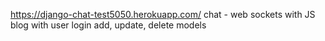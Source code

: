 https://django-chat-test5050.herokuapp.com/
chat - web sockets with JS
blog with user login
add, update, delete models
